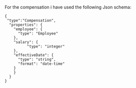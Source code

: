  For the compensation i have used the following Json schema:

```
{
 "type":"Compensation",
  "properties": {
    "employee": {
      "type": "Employee"
    },
    "salary": {
          "type": "integer"
    },
    "effectiveDate": {
      "type": "string",
      "format": "date-time"
    }
    }
  }
}
```
